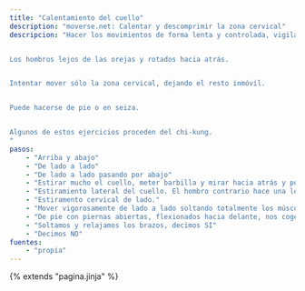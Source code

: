 ```yaml
---
title: "Calentamiento del cuello"
description: "moverse.net: Calentar y descomprimir la zona cervical"
descripcion: "Hacer los movimientos de forma lenta y controlada, vigilar que no haya dolores raros en las vértebras.


Los hombros lejos de las orejas y rotados hacia atrás.


Intentar mover sólo la zona cervical, dejando el resto inmóvil.


Puede hacerse de pie o en seiza.


Algunos de estos ejercicios proceden del chi-kung.
"
pasos:
    - "Arriba y abajo"
    - "De lado a lado"
    - "De lado a lado pasando por abajo"
    - "Estirar mucho el cuello, meter barbilla y mirar hacia atrás y por arriba (por encima del hombro). Como si quisiéramos mirar la Luna."
    - "Estiramiento lateral del cuello. El hombro contrario hace una leve fuerza hacia abajo."
    - "Estiramento cervical de lado."
    - "Mover vigorosamente de lado a lado soltando totalmente los músculos de la cara y la mandíbula."
    - "De pie con piernas abiertas, flexionados hacia delante, nos cogemos la nuca con las manos cruzadas y estiramos la parte de atrás del cuello."
    - "Soltamos y relajamos los brazos, decimos SI"
    - "Decimos NO"
fuentes:
    - "propia"
---
```

{% extends "pagina.jinja" %}